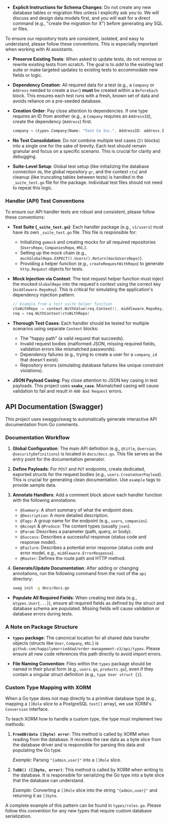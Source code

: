 *   **Explicit Instructions for Schema Changes**: Do not create any new database tables or migration files unless I explicitly ask you to. We will discuss and design data models first, and you will wait for a direct command (e.g., "create the migration for X") before generating any SQL or files.

To ensure our repository tests are consistent, isolated, and easy to understand, please follow these conventions. This is especially important when working with AI assistants.

*   **Preserve Existing Tests**: When asked to update tests, do not remove or rewrite existing tests from scratch. The goal is to *add* to the existing test suite or make targeted updates to existing tests to accommodate new fields or logic.

*   **Dependency Creation**: All required data for a test (e.g., a `Company` or `Address` needed to create a `User`) **must** be created within a `BeforeEach` block. This ensures each test runs with a fresh, known set of data and avoids reliance on a pre-seeded database.

*   **Creation Order**: Pay close attention to dependencies. If one type requires an ID from another (e.g., a `Company` requires an `AddressID`), create the dependency (`Address`) first.
    ```go
    company = &types.Company{Name: "Test Co Inc.", AddressID: address.ID}
    ```

*   **No Test Consolidation**: Do not combine multiple test cases (`It` blocks) into a single one for the sake of brevity. Each test should remain granular and focus on a specific scenario. This is crucial for clarity and debugging.

*   **Suite-Level Setup**: Global test setup (like initializing the database connection `db`, the global repository `gr`, and the context `ctx`) and cleanup (like truncating tables between tests) is handled in the `_suite_test.go` file for the package. Individual test files should not need to repeat this logic.

### Handler (API) Test Conventions

To ensure our API handler tests are robust and consistent, please follow these conventions:

*   **Test Suite (`_suite_test.go`)**: Each handler package (e.g., `v1/users`) must have its own `_suite_test.go` file. This file is responsible for:
    *   Initializing `gomock` and creating mocks for all required repositories (`UsersRepo`, `CompaniesRepo`, etc.).
    *   Setting up the mock chain (e.g., `mockGlobalRepo.EXPECT().Users().Return(mockUsersRepo)`).
    *   Providing a helper function (e.g., `createRequestWithRepo`) to generate `http.Request` objects for tests.

*   **Mock Injection via Context**: The test request helper function must inject the mocked `GlobalRepo` into the request's context using the correct key (`middleware.RepoKey`). This is critical for simulating the application's dependency injection pattern.
    ```go
    // Example from a test suite helper function
    ctxWithRepo := context.WithValue(req.Context(), middleware.RepoKey, mockGlobalRepo)
    req = req.WithContext(ctxWithRepo)
    ```

*   **Thorough Test Cases**: Each handler should be tested for multiple scenarios using separate `Context` blocks:
    *   The "happy path" (a valid request that succeeds).
    *   Invalid request bodies (malformed JSON, missing required fields, validation errors like mismatched passwords).
    *   Dependency failures (e.g., trying to create a user for a `company_id` that doesn't exist).
    *   Repository errors (simulating database failures like unique constraint violations).

*   **JSON Payload Casing**: Pay close attention to JSON key casing in test payloads. This project uses **`snake_case`**. Mismatched casing will cause validation to fail and result in `400 Bad Request` errors.

## API Documentation (Swagger)

This project uses swaggo/swag to automatically generate interactive API documentation from Go comments.

### Documentation Workflow

1.  **Global Configuration**: The main API definition (e.g., `@title`, `@version`, `@securityDefinitions`) is located in `docs/docs.go`. This file serves as the entry point for the documentation generator.

2.  **Define Payloads**: For `POST` and `PUT` endpoints, create dedicated, exported structs for the request bodies (e.g., `users.CreateUserPayload`). This is crucial for generating clean documentation. Use `example` tags to provide sample data.

3.  **Annotate Handlers**: Add a comment block above each handler function with the following annotations:
    *   `@Summary`: A short summary of what the endpoint does.
    *   `@Description`: A more detailed description.
    *   `@Tags`: A group name for the endpoint (e.g., `users`, `companies`).
    *   `@Accept` & `@Produce`: The content types (usually `json`).
    *   `@Param`: Describes a parameter (path, query, or body).
    *   `@Success`: Describes a successful response (status code and response model).
    *   `@Failure`: Describes a potential error response (status code and error model, e.g., `middleware.ErrorResponse`).
    *   `@Router`: Defines the route path and HTTP method.

4.  **Generate/Update Documentation**: After adding or changing annotations, run the following command from the root of the `api` directory:
    ```sh
    swag init -g docs/docs.go
    ```
*   **Populate All Required Fields**: When creating test data (e.g., `&types.User{...}`), ensure all required fields as defined by the struct and database schema are populated. Missing fields will cause validation or database errors during tests.

### A Note on Package Structure

- **`types` package**: The canonical location for all shared data transfer objects (structs like `User`, `Company`, etc.) is `github.com/happilymarrieddad/order-management-v3/api/types`. Please ensure all new code references this path directly to avoid import errors.

- **File Naming Convention**: Files within the `types` package should be named in their plural form (e.g., `users.go`, `products.go`), even if they contain a singular struct definition (e.g., `type User struct {}`).

### Custom Type Mapping with XORM

When a Go type does not map directly to a primitive database type (e.g., mapping a `[]Role` slice to a PostgreSQL `text[]` array), we use XORM's `Conversion` interface.

To teach XORM how to handle a custom type, the type must implement two methods:

1.  **`FromDB(data []byte) error`**: This method is called by XORM when reading from the database. It receives the raw data as a byte slice from the database driver and is responsible for parsing this data and populating the Go type.

    *Example*: Parsing `"{admin,user}"` into a `[]Role` slice.

2.  **`ToDB() ([]byte, error)`**: This method is called by XORM when writing to the database. It is responsible for serializing the Go type into a byte slice that the database can understand.

    *Example*: Converting a `[]Role` slice into the string `"{admin,user}"` and returning it as `[]byte`.

A complete example of this pattern can be found in `types/roles.go`. Please follow this convention for any new types that require custom database serialization.
